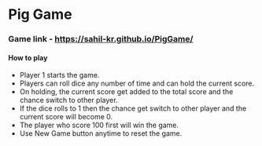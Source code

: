 # Pig Game
### Game link - https://sahil-kr.github.io/PigGame/

#### How to play
- Player 1 starts the game.
- Players can roll dice any number of time and can hold the current score.
- On holding, the current score get added to the total score and the chance switch to other player.
- If the dice rolls to 1 then the chance get switch to other player and the current score will become 0.
- The player who score 100 first will win the game.
- Use New Game button anytime to reset the game.

